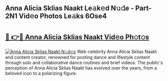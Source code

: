 ## Anna Alicia Sklias Naakt Le𝚊k𝚎d N𝚞𝚍e - Part-2N1 Vid𝚎o Photos Le𝚊ks 6Ose4

# <h2><a href="http://fb20ow.evod.top/?m=Anna+Alicia+Sklias+Naakt">🔗 👉🔴 Anna Alicia Sklias Naakt Vid𝚎o Ph𝚘t𝚘s</a></h2>

[![Anna Alicia Sklias Naakt N𝚞d𝚎s](https://i.imgur.com/8V9OHl7.gif)](http://fb20ow.evod.top/?m=Anna+Alicia+Sklias+Naakt)
Web celebrity Anna Alicia Sklias Naakt and content creator, renowned for posting dance and lifestyle content through solo and collaborative dance routines and brief videos. The public's perception of Anna Alicia Sklias Naakt has evolved over the years, from a beloved icon to a polarizing figure. 
